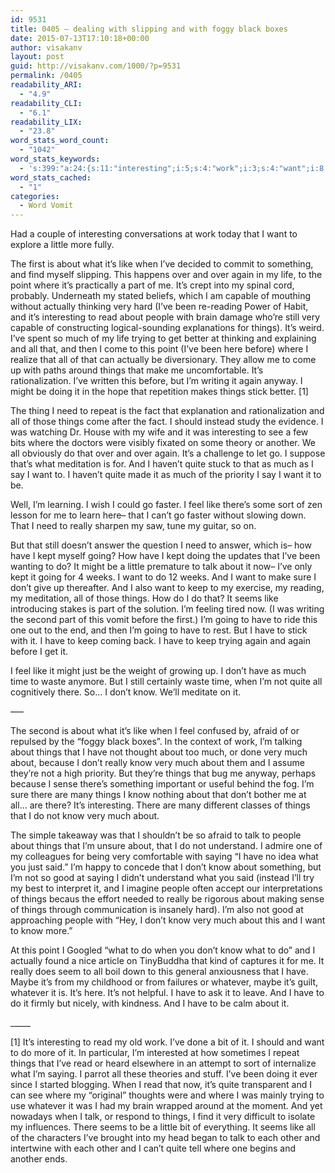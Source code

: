 ```yaml
---
id: 9531
title: 0405 – dealing with slipping and with foggy black boxes
date: 2015-07-13T17:10:18+00:00
author: visakanv
layout: post
guid: http://visakanv.com/1000/?p=9531
permalink: /0405
readability_ARI:
  - "4.9"
readability_CLI:
  - "6.1"
readability_LIX:
  - "23.8"
word_stats_word_count:
  - "1042"
word_stats_keywords:
  - 's:399:"a:24:{s:11:"interesting";i:5;s:4:"work";i:3;s:4:"want";i:8;s:6:"little";i:3;s:4:"like";i:6;s:5:"point";i:3;s:4:"part";i:3;s:8:"actually";i:3;s:4:"read";i:4;s:6:"people";i:4;s:6:"things";i:14;s:6:"trying";i:3;s:4:"come";i:3;s:4:"need";i:3;s:4:"feel";i:3;s:6:"really";i:4;s:4:"kept";i:3;s:5:"going";i:4;s:4:"talk";i:4;s:4:"keep";i:3;s:5:"seems";i:3;s:4:"know";i:8;s:6:"saying";i:3;s:8:"whatever";i:3;}";'
word_stats_cached:
  - "1"
categories:
  - Word Vomit
---
```

Had a couple of interesting conversations at work today that I want to explore a little more fully.

The first is about what it&#8217;s like when I&#8217;ve decided to commit to something, and find myself slipping. This happens over and over again in my life, to the point where it&#8217;s practically a part of me. It&#8217;s crept into my spinal cord, probably. Underneath my stated beliefs, which I am capable of mouthing without actually thinking very hard (I&#8217;ve been re-reading Power of Habit, and it&#8217;s interesting to read about people with brain damage who&#8217;re still very capable of constructing logical-sounding explanations for things). It&#8217;s weird. I&#8217;ve spent so much of my life trying to get better at thinking and explaining and all that, and then I come to this point (I&#8217;ve been here before) where I realize that all of that can actually be diversionary. They allow me to come up with paths around things that make me uncomfortable. It&#8217;s rationalization. I&#8217;ve written this before, but I&#8217;m writing it again anyway. I might be doing it in the hope that repetition makes things stick better. [1]

The thing I need to repeat is the fact that explanation and rationalization and all of those things come after the fact. I should instead study the evidence. I was watching Dr. House with my wife and it was interesting to see a few bits where the doctors were visibly fixated on some theory or another. We all obviously do that over and over again. It&#8217;s a challenge to let go. I suppose that&#8217;s what meditation is for. And I haven&#8217;t quite stuck to that as much as I say I want to. I haven&#8217;t quite made it as much of the priority I say I want it to be.

Well, I&#8217;m learning. I wish I could go faster. I feel like there&#8217;s some sort of zen lesson for me to learn here– that I can&#8217;t go faster without slowing down. That I need to really sharpen my saw, tune my guitar, so on. 

But that still doesn&#8217;t answer the question I need to answer, which is– how have I kept myself going? How have I kept doing the updates that I&#8217;ve been wanting to do? It might be a little premature to talk about it now– I&#8217;ve only kept it going for 4 weeks. I want to do 12 weeks. And I want to make sure I don&#8217;t give up thereafter. And I also want to keep to my exercise, my reading, my meditation, all of those things. How do I do that? It seems like introducing stakes is part of the solution. I&#8217;m feeling tired now. (I was writing the second part of this vomit before the first.) I&#8217;m going to have to ride this one out to the end, and then I&#8217;m going to have to rest. But I have to stick with it. I have to keep coming back. I have to keep trying again and again before I get it. 

I feel like it might just be the weight of growing up. I don&#8217;t have as much time to waste anymore. But I still certainly waste time, when I&#8217;m not quite all cognitively there. So&#8230; I don&#8217;t know. We&#8217;ll meditate on it.

&#8212;&#8211;

The second is about what it&#8217;s like when I feel confused by, afraid of or repulsed by the &#8220;foggy black boxes&#8221;. In the context of work, I&#8217;m talking about things that I have not thought about too much, or done very much about, because I don&#8217;t really know very much about them and I assume they&#8217;re not a high priority. But they&#8217;re things that bug me anyway, perhaps because I sense there&#8217;s something important or useful behind the fog. I&#8217;m sure there are many things I know nothing about that don&#8217;t bother me at all&#8230; are there? It&#8217;s interesting. There are many different classes of things that I do not know very much about.

The simple takeaway was that I shouldn&#8217;t be so afraid to talk to people about things that I&#8217;m unsure about, that I do not understand. I admire one of my colleagues for being very comfortable with saying &#8220;I have no idea what you just said.&#8221; I&#8217;m happy to concede that I don&#8217;t know about something, but I&#8217;m not so good at saying I didn&#8217;t understand what you said (instead I&#8217;ll try my best to interpret it, and I imagine people often accept our interpretations of things becaus the effort needed to really be rigorous about making sense of things through communication is insanely hard). I&#8217;m also not good at approaching people with &#8220;Hey, I don&#8217;t know very much about this and I want to know more.&#8221; 

At this point I Googled &#8220;what to do when you don&#8217;t know what to do&#8221; and I actually found a nice article on TinyBuddha that kind of captures it for me. It really does seem to all boil down to this general anxiousness that I have. Maybe it&#8217;s from my childhood or from failures or whatever, maybe it&#8217;s guilt, whatever it is. It&#8217;s here. It&#8217;s not helpful. I have to ask it to leave. And I have to do it firmly but nicely, with kindness. And I have to be calm about it.
  
\_____

[1] It&#8217;s interesting to read my old work. I&#8217;ve done a bit of it. I should and want to do more of it. In particular, I&#8217;m interested at how sometimes I repeat things that I&#8217;ve read or heard elsewhere in an attempt to sort of internalize what I&#8217;m saying. I parrot all these theories and stuff. I&#8217;ve been doing it ever since I started blogging. When I read that now, it&#8217;s quite transparent and I can see where my &#8220;original&#8221; thoughts were and where I was mainly trying to use whatever it was I had my brain wrapped around at the moment. And yet nowadays when I talk, or respond to things, I find it very difficult to isolate my influences. There seems to be a little bit of everything. It seems like all of the characters I&#8217;ve brought into my head began to talk to each other and intertwine with each other and I can&#8217;t quite tell where one begins and another ends.